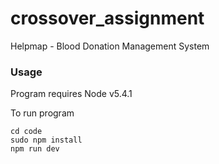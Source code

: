 # crossover_assignment
Helpmap - Blood Donation Management System

### Usage
Program requires Node v5.4.1

To run program
```
cd code
sudo npm install
npm run dev
```
